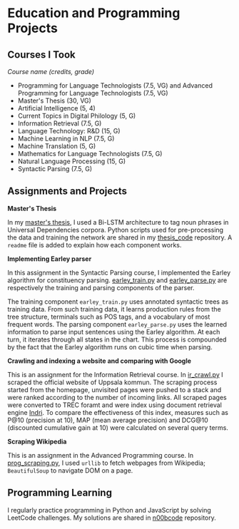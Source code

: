 # Education and Programming Projects

## Courses I Took

*Course name (credits, grade)*

* Programming for Language Technologists (7.5, VG) and Advanced Programming for Language Technologists (7.5, VG)
* Master's Thesis (30, VG)
* Artificial Intelligence (5, 4)
* Current Topics in Digital Philology (5, G)
* Information Retrieval (7.5, G)
* Language Technology: R&D (15, G)
* Machine Learning in NLP (7.5, G)
* Machine Translation (5, G)
* Mathematics for Language Technologists (7.5, G)
* Natural Language Processing (15, G)
* Syntactic Parsing (7.5, G)

## Assignments and Projects

**Master's Thesis**

In my [master's thesis](https://www.diva-portal.org/smash/record.jsf?pid=diva2%3A1438674&dswid=-1934), I used a Bi-LSTM architecture to tag noun phrases in Universal Dependencies corpora. Python scripts used for pre-processing the data and training the network are shared in my [thesis_code](/thesis) repository. A `readme` file is added to explain how each component works.

**Implementing Earley parser**

In this assignment in the Syntactic Parsing course, I implemented the Earley algorithm for constituency parsing. [earley_train.py](assignments/earley_train.py) and [earley_parse.py](assignments/earley_parse.py) are respectively the training and parsing components of the parser. 

The training component `earley_train.py` uses annotated syntactic trees as training data. From such training data, it learns production rules from the tree structure, terminals such as POS tags, and a vocabulary of most frequent words. The parsing component `earley_parse.py` uses the learned information to parse input sentences using the Earley algorithm. At each turn, it iterates through all states in the chart. This process is compounded by the fact that the Earley algorithm runs on cubic time when parsing.

**Crawling and indexing a website and comparing with Google**

This is an assignment for the Information Retrieval course. In [ir_crawl.py](assignments/ir_crawl.py) I scraped the official website of Uppsala kommun. The scraping process started from the homepage, unvisited pages were pushed to a stack and were ranked according to the number of incoming links. All scraped pages were converted to TREC foramt and were index using document retrieval engine [Indri](https://lemur.sourceforge.io/indri/). To compare the effectiveness of this index, measures such as P@10 (precision at 10), MAP (mean average precision) and DCG@10 (discounted cumulative gain at 10) were calculated on several query terms.

**Scraping Wikipedia** 

This is an assignment in the Advanced Programming course. In [prog_scraping.py](assignments/prog_scraping.py), I used `urllib` to fetch webpages from Wikipedia; `BeautifulSoup` to navigate DOM on a page.

## Programming Learning

I regularly practice programming in Python and JavaScript by solving LeetCode challenges. My solutions are shared in [n00bcode](https://github.com/t0nghe/n00bcode) repository.